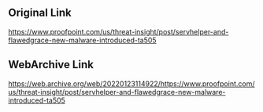 ## Original Link

https://www.proofpoint.com/us/threat-insight/post/servhelper-and-flawedgrace-new-malware-introduced-ta505

## WebArchive Link

https://web.archive.org/web/20220123114922/https://www.proofpoint.com/us/threat-insight/post/servhelper-and-flawedgrace-new-malware-introduced-ta505
